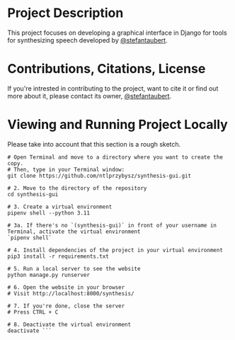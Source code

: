 # Project Description
This project focuses on developing a graphical interface in Django for tools for synthesizing speech developed by [@stefantaubert](https://github.com/stefantaubert).

# Contributions, Citations, License
If you're intrested in contributing to the project, want to cite it or find out more about it, please contact its owner, [@stefantaubert](https://github.com/stefantaubert).

# Viewing and Running Project Locally
Please take into account that this section is a rough sketch.

```# 1. Create a local copy of the repository on your machine
# Open Terminal and move to a directory where you want to create the copy. 
# Then, type in your Terminal window:
git clone https://github.com/ntlprzybysz/synthesis-gui.git

# 2. Move to the directory of the repository
cd synthesis-gui

# 3. Create a virtual environment
pipenv shell --python 3.11

# 3a. If there's no `(synthesis-gui)` in front of your username in Terminal, activate the virtual environment
`pipenv shell`

# 4. Install dependencies of the project in your virtual environment
pip3 install -r requirements.txt

# 5. Run a local server to see the website
python manage.py runserver

# 6. Open the website in your browser
# Visit http://localhost:8000/synthesis/

# 7. If you're done, close the server
# Press CTRL + C

# 8. Deactivate the virtual environment
deactivate ```
